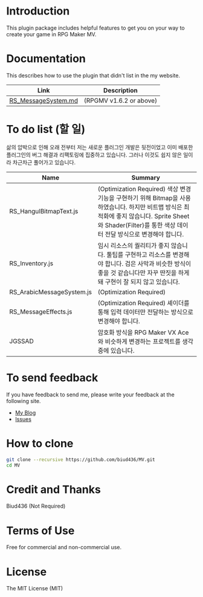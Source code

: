 # Introduction
This plugin package includes helpful features to get you on your way to create your game in RPG Maker MV.

# Documentation
This describes how to use the plugin that didn't list in the my website.

|Link|Description|
|--|--|
|[RS_MessageSystem.md](./docs/RS_MessageSystem.md)|(RPGMV v1.6.2 or above)|

# To do list (할 일)
삶의 압박으로 인해 오래 전부터 저는 새로운 플러그인 개발은 뒷전이었고 이미 배포한 플러그인의 버그 해결과 리팩토링에 집중하고 있습니다. 그러나 이것도 쉽지 않은 일이라 차근차근 풀어가고 있습니다.

|Name|Summary|
|--|--|
|RS_HangulBitmapText.js|(Optimization Required) 색상 변경 기능을 구현하기 위해 Bitmap을 사용하였습니다. 하지만 비트맵 방식은 최적화에 좋지 않습니다. Sprite Sheet와 Shader(Filter)를 통한 색상 데이터 전달 방식으로 변경해야 합니다.|
|RS_Inventory.js|임시 리소스의 퀄리티가 좋지 않습니다. 툴팁를 구현하고 리소스를 변경해야 합니다. 검은 사막과 비슷한 방식이 좋을 것 같습니다만 자꾸 딴짓을 하게돼 구현이 잘 되지 않고 있습니다.|
|RS_ArabicMessageSystem.js|(Optimization Required)|
|RS_MessageEffects.js|(Optimization Required) 셰이더를 통해 입력 데이터만 전달하는 방식으로 변경해야 합니다.|
|JGSSAD|암호화 방식을 RPG Maker VX Ace와 비슷하게 변경하는 프로젝트를 생각 중에 있습니다.|

# To send feedback
If you have feedback to send me, please write your feedback at the following site.
- [My Blog](http://biud436.tistory.com/notice/21)
- [Issues](https://github.com/biud436/MV/issues)

# How to clone

```sh
git clone --recursive https://github.com/biud436/MV.git
cd MV
```

# Credit and Thanks
Biud436 (Not Required)

# Terms of Use
Free for commercial and non-commercial use.

# License
The MIT License (MIT)
